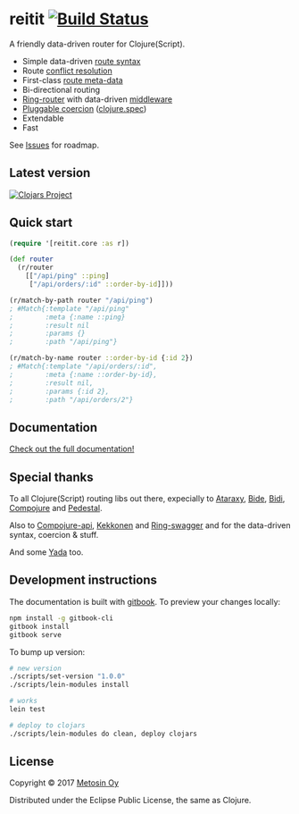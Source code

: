 # reitit [![Build Status](https://travis-ci.org/metosin/reitit.svg?branch=master)](https://travis-ci.org/metosin/reitit)

A friendly data-driven router for Clojure(Script).

* Simple data-driven [route syntax](https://metosin.github.io/reitit/basics/route_syntax.html)
* Route [conflict resolution](https://metosin.github.io/reitit/basics/route_conflicts.html)
* First-class [route meta-data](https://metosin.github.io/reitit/basics/route_data.html)
* Bi-directional routing
* [Ring-router](https://metosin.github.io/reitit/ring.html) with data-driven [middleware](https://metosin.github.io/reitit/ring/compiling_middleware.html)
* [Pluggable coercion](https://metosin.github.io/reitit/ring/parameter_coercion.html) ([clojure.spec](https://clojure.org/about/spec))
* Extendable
* Fast

See [Issues](https://github.com/metosin/reitit/issues) for roadmap.

## Latest version

[![Clojars Project](http://clojars.org/metosin/reitit/latest-version.svg)](http://clojars.org/metosin/reitit)

## Quick start

```clj
(require '[reitit.core :as r])

(def router
  (r/router
    [["/api/ping" ::ping]
     ["/api/orders/:id" ::order-by-id]]))

(r/match-by-path router "/api/ping")
; #Match{:template "/api/ping"
;        :meta {:name ::ping}
;        :result nil
;        :params {}
;        :path "/api/ping"}

(r/match-by-name router ::order-by-id {:id 2})
; #Match{:template "/api/orders/:id",
;        :meta {:name ::order-by-id},
;        :result nil,
;        :params {:id 2},
;        :path "/api/orders/2"}
```

## Documentation

[Check out the full documentation!](https://metosin.github.io/reitit/)

## Special thanks

To all Clojure(Script) routing libs out there, expecially to
[Ataraxy](https://github.com/weavejester/ataraxy), [Bide](https://github.com/funcool/bide), [Bidi](https://github.com/juxt/bidi), [Compojure](https://github.com/weavejester/compojure) and
[Pedestal](https://github.com/pedestal/pedestal/tree/master/route).

Also to [Compojure-api](https://github.com/metosin/compojure-api), [Kekkonen](https://github.com/metosin/kekkonen) and [Ring-swagger](https://github.com/metosin/ring-swagger) and  for the data-driven syntax, coercion & stuff.

And some [Yada](https://github.com/juxt/yada) too.

## Development instructions

The documentation is built with [gitbook](https://toolchain.gitbook.com). To preview your changes locally:

```bash
npm install -g gitbook-cli
gitbook install
gitbook serve
```

To bump up version:

```bash
# new version
./scripts/set-version "1.0.0"
./scripts/lein-modules install

# works
lein test

# deploy to clojars
./scripts/lein-modules do clean, deploy clojars
```

## License

Copyright © 2017 [Metosin Oy](http://www.metosin.fi)

Distributed under the Eclipse Public License, the same as Clojure.
